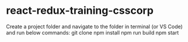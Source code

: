 ﻿# react-redux-training-csscorp

Create a project folder and navigate to the folder in terminal (or VS Code) and run below commands:
git clone
npm install
npm run build
npm start
